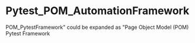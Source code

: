 # Pytest_POM_AutomationFramework
POM_PytestFramework" could be expanded as "Page Object Model (POM) Pytest Framework

